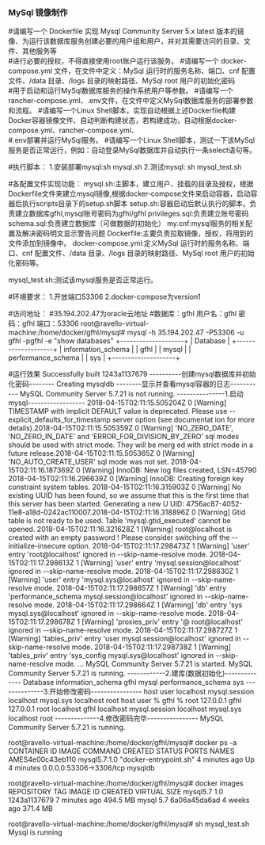 ### MySql 镜像制作
#请编写一个 Dockerfile 实现 Mysql Community Server 5.x latest 版本的镜像、为运行该数据库服务创建必要的用户组和用户，并对其需要访问的目录、文件、其他服务等\
#进行必要的授权，不得直接使用root账户运行该服务。
#请编写一个 docker-compose.yml 文件，在文件中定义：MySql 运行时的服务名称、端口、cnf 配置文件、/data 目录、/logs 目录的映射路径、MySql root 用户的初始化密码\
#用于启动和运行MySql数据库服务的操作系统用户等参数。
#请编写一个rancher-compose.yml、.env文件，在文件中定义MySql数据库服务的部署参数和流程。
#请编写一个Linux Shell脚本，实现自动根据上述Dockerfile构建Docker容器镜像文件、自动判断构建状态，若构建成功，自动根据docker-compose.yml、rancher-compose.yml、\
#.env部署并运行MySql服务。
#请编写一个Linux Shell脚本，测试一下该MySql服务是否正常运行，例如：自动登录MySql数据库并自动执行一条select语句等。


#执行脚本：
1.安装部署mysql:sh mysql.sh
2.测试mysql: sh mysql_test.sh


#各配置文件实现功能：
mysql.sh:主脚本，建立用户、挂载的目录及授权，根据Dockerfile文件来建立mysql镜像,根据docker-compose文件来启动容器，启动容器后执行scripts目录下的setup.sh脚本
setup.sh:容器启动后默认执行的脚本，负责建立数据库gfhl,mysql账号密码为gfhl/gfhl
privileges.sql:负责建立账号密码
schema.sql:负责建立数据库（可做数据的初始化）
my.cnf:mysql服务的相关配置及解决密码明文显示警告问题
Dockerfile:主要负责拉取镜像，授权，将用到的文件添加到镜像中。
docker-compose.yml:定义MySql 运行时的服务名称、端口、cnf 配置文件、/data 目录、/logs 目录的映射路径、MySql root 用户的初始化密码等。

mysql_test.sh:测试该mysql服务是否正常运行。

#环境要求：
1.开放端口53306
2.docker-compose为version1

#访问地址：
#35.194.202.47为oracle云地址
#数据库：gfhl  用户名：gfhl   密码：gfhl 端口：53306
root@ravello-virtual-machine:/home/docker/gfhl/mysql# mysql -h 35.194.202.47 -P53306 -u gfhl -pgfhl -e "show databases"
+--------------------+
| Database           |
+--------------------+
| information_schema |
| gfhl               |
| mysql              |
| performance_schema |
| sys                |
+--------------------+




#运行效果
Successfully built 1243a1137679
----------创建mysql数据库并初始化密码--------
Creating mysqldb
--------显示并查看mysql容器的日志-----------
MySQL Community Server 5.7.21 is not running.
---------------1.启动mysql------------------
2018-04-15T02:11:15.505204Z 0 [Warning] TIMESTAMP with implicit DEFAULT value is deprecated. Please use --explicit_defaults_for_timestamp server option (see documentat
ion for more details).2018-04-15T02:11:15.505359Z 0 [Warning] 'NO_ZERO_DATE', 'NO_ZERO_IN_DATE' and 'ERROR_FOR_DIVISION_BY_ZERO' sql modes should be used with strict mode. They will be merg
ed with strict mode in a future release.2018-04-15T02:11:15.505365Z 0 [Warning] 'NO_AUTO_CREATE_USER' sql mode was not set.
2018-04-15T02:11:16.187369Z 0 [Warning] InnoDB: New log files created, LSN=45790
2018-04-15T02:11:16.296639Z 0 [Warning] InnoDB: Creating foreign key constraint system tables.
2018-04-15T02:11:16.315903Z 0 [Warning] No existing UUID has been found, so we assume that this is the first time that this server has been started. Generating a new U
UID: 4756ac87-4052-11e8-a18d-0242ac110007.2018-04-15T02:11:16.318896Z 0 [Warning] Gtid table is not ready to be used. Table 'mysql.gtid_executed' cannot be opened.
2018-04-15T02:11:16.321628Z 1 [Warning] root@localhost is created with an empty password ! Please consider switching off the --initialize-insecure option.
2018-04-15T02:11:17.298473Z 1 [Warning] 'user' entry 'root@localhost' ignored in --skip-name-resolve mode.
2018-04-15T02:11:17.298613Z 1 [Warning] 'user' entry 'mysql.session@localhost' ignored in --skip-name-resolve mode.
2018-04-15T02:11:17.298630Z 1 [Warning] 'user' entry 'mysql.sys@localhost' ignored in --skip-name-resolve mode.
2018-04-15T02:11:17.298657Z 1 [Warning] 'db' entry 'performance_schema mysql.session@localhost' ignored in --skip-name-resolve mode.
2018-04-15T02:11:17.298664Z 1 [Warning] 'db' entry 'sys mysql.sys@localhost' ignored in --skip-name-resolve mode.
2018-04-15T02:11:17.298678Z 1 [Warning] 'proxies_priv' entry '@ root@localhost' ignored in --skip-name-resolve mode.
2018-04-15T02:11:17.298727Z 1 [Warning] 'tables_priv' entry 'user mysql.session@localhost' ignored in --skip-name-resolve mode.
2018-04-15T02:11:17.298738Z 1 [Warning] 'tables_priv' entry 'sys_config mysql.sys@localhost' ignored in --skip-name-resolve mode.
...
MySQL Community Server 5.7.21 is started.
MySQL Community Server 5.7.21 is running.
------------2.建库(数据初始化)--------------
Database
information_schema
gfhl
mysql
performance_schema
sys
--------------3.开始修改密码----------------
host	user
localhost	mysql.session
localhost	mysql.sys
localhost	root
host	user
%	gfhl
%	root
127.0.0.1	gfhl
127.0.0.1	root
localhost	gfhl
localhost	mysql.session
localhost	mysql.sys
localhost	root
--------------4.修改密码完毕----------------
MySQL Community Server 5.7.21 is running.



root@ravello-virtual-machine:/home/docker/gfhl/mysql# docker ps -a
CONTAINER ID        IMAGE          COMMAND               CREATED             STATUS                PORTS                                         NAMES
AMES4e00c43eb110   mysql5.7:1.0  "docker-entrypoint.sh"   4 minutes ago       Up 4 minutes   0.0.0.0:53306->3306/tcp                             mysqldb


root@ravello-virtual-machine:/home/docker/gfhl/mysql# docker images
REPOSITORY          TAG                 IMAGE ID            CREATED             VIRTUAL SIZE
mysql5.7            1.0                 1243a1137679        7 minutes ago       494.5 MB
mysql               5.7                 6a06a45da6ad        4 weeks ago         371.4 MB



root@ravello-virtual-machine:/home/docker/gfhl/mysql# sh mysql_test.sh 
Mysql is running


